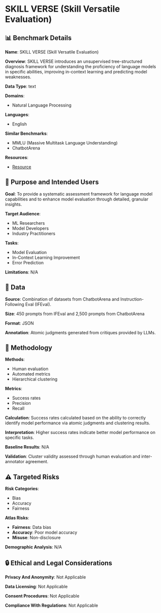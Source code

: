 # SKILL VERSE (Skill Versatile Evaluation)

## 📊 Benchmark Details

**Name**: SKILL VERSE (Skill Versatile Evaluation)

**Overview**: SKILL VERSE introduces an unsupervised tree-structured diagnosis framework for understanding the proficiency of language models in specific abilities, improving in-context learning and predicting model weaknesses.

**Data Type**: text

**Domains**:
- Natural Language Processing

**Languages**:
- English

**Similar Benchmarks**:
- MMLU (Massive Multitask Language Understanding)
- ChatbotArena

**Resources**:
- [Resource](https://arxiv.org/abs/2506.00319)

## 🎯 Purpose and Intended Users

**Goal**: To provide a systematic assessment framework for language model capabilities and to enhance model evaluation through detailed, granular insights.

**Target Audience**:
- ML Researchers
- Model Developers
- Industry Practitioners

**Tasks**:
- Model Evaluation
- In-Context Learning Improvement
- Error Prediction

**Limitations**: N/A

## 💾 Data

**Source**: Combination of datasets from ChatbotArena and Instruction-Following Eval (IFEval).

**Size**: 450 prompts from IFEval and 2,500 prompts from ChatbotArena

**Format**: JSON

**Annotation**: Atomic judgments generated from critiques provided by LLMs.

## 🔬 Methodology

**Methods**:
- Human evaluation
- Automated metrics
- Hierarchical clustering

**Metrics**:
- Success rates
- Precision
- Recall

**Calculation**: Success rates calculated based on the ability to correctly identify model performance via atomic judgments and clustering results.

**Interpretation**: Higher success rates indicate better model performance on specific tasks.

**Baseline Results**: N/A

**Validation**: Cluster validity assessed through human evaluation and inter-annotator agreement.

## ⚠️ Targeted Risks

**Risk Categories**:
- Bias
- Accuracy
- Fairness

**Atlas Risks**:
- **Fairness**: Data bias
- **Accuracy**: Poor model accuracy
- **Misuse**: Non-disclosure

**Demographic Analysis**: N/A

## 🔒 Ethical and Legal Considerations

**Privacy And Anonymity**: Not Applicable

**Data Licensing**: Not Applicable

**Consent Procedures**: Not Applicable

**Compliance With Regulations**: Not Applicable
